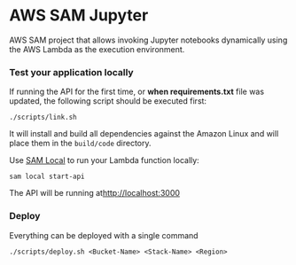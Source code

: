 # AWS SAM Jupyter 

AWS SAM project that allows invoking Jupyter notebooks dynamically using the AWS Lambda as the execution environment.




### Test your application locally ###

If running the API for the first time, or **when requirements.txt** file was updated, the following script
should be executed first:

    ./scripts/link.sh
    
It will install and build all dependencies against the Amazon Linux and will place them in the `build/code` 
directory.


Use [SAM Local](https://github.com/awslabs/aws-sam-local) to run your Lambda function locally:

    sam local start-api
    
The API will be running at[http://localhost:3000](http://localhost:3000)

### Deploy ###

Everything can be deployed with a single command

    ./scripts/deploy.sh <Bucket-Name> <Stack-Name> <Region>

